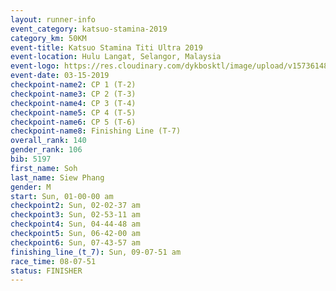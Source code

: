 ```yaml
---
layout: runner-info 
event_category: katsuo-stamina-2019 
category_km: 50KM 
event-title: Katsuo Stamina Titi Ultra 2019 
event-location: Hulu Langat, Selangor, Malaysia 
event-logo: https://res.cloudinary.com/dykbosktl/image/upload/v1573614825/Logo/Logo_p7ft6n.png
event-date: 03-15-2019 
checkpoint-name2: CP 1 (T-2) 
checkpoint-name3: CP 2 (T-3) 
checkpoint-name4: CP 3 (T-4) 
checkpoint-name5: CP 4 (T-5) 
checkpoint-name6: CP 5 (T-6) 
checkpoint-name8: Finishing Line (T-7) 
overall_rank: 140
gender_rank: 106
bib: 5197
first_name: Soh
last_name: Siew Phang
gender: M
start: Sun, 01-00-00 am
checkpoint2: Sun, 02-02-37 am
checkpoint3: Sun, 02-53-11 am
checkpoint4: Sun, 04-44-48 am
checkpoint5: Sun, 06-42-00 am
checkpoint6: Sun, 07-43-57 am
finishing_line_(t_7): Sun, 09-07-51 am
race_time: 08-07-51
status: FINISHER
---
```

